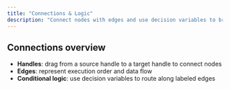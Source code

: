 ```yaml
---
title: "Connections & Logic"
description: "Connect nodes with edges and use decision variables to branch logic."
---
```


## Connections overview

- **Handles**: drag from a source handle to a target handle to connect nodes
- **Edges**: represent execution order and data flow
- **Conditional logic**: use decision variables to route along labeled edges
